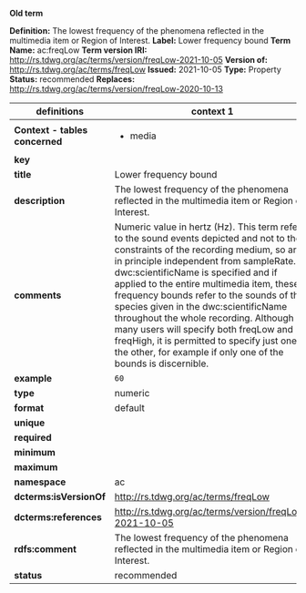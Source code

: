 **Old term**

**Definition:** The lowest frequency of the phenomena reflected in the multimedia item or Region of Interest.
**Label:** Lower frequency bound
**Term Name:** ac:freqLow
**Term version IRI:** http://rs.tdwg.org/ac/terms/version/freqLow-2021-10-05
**Version of:** http://rs.tdwg.org/ac/terms/freqLow
**Issued:** 2021-10-05
**Type:** Property
**Status:** recommended
**Replaces:** http://rs.tdwg.org/ac/terms/version/freqLow-2020-10-13


| definitions | context 1 |
|-|-|
| **Context - tables concerned** | <ul><li>media</li></ul> |
| **key** |  |
| **title** | Lower frequency bound |
| **description** | The lowest frequency of the phenomena reflected in the multimedia item or Region of Interest. |
| **comments** | Numeric value in hertz (Hz). This term refers to the sound events depicted and not to the constraints of the recording medium, so are in principle independent from sampleRate. If dwc:scientificName is specified and if applied to the entire multimedia item, these frequency bounds refer to the sounds of the species given in the dwc:scientificName throughout the whole recording. Although many users will specify both freqLow and freqHigh, it is permitted to specify just one or the other, for example if only one of the bounds is discernible. |
| **example** | `60` |
| **type** | numeric |
| **format** | default |
| **unique** |  |
| **required** |  |
| **minimum** |  |
| **maximum** |  |
| **namespace** | ac |
| **dcterms:isVersionOf** | http://rs.tdwg.org/ac/terms/freqLow |
| **dcterms:references** | http://rs.tdwg.org/ac/terms/version/freqLow-2021-10-05 |
| **rdfs:comment** | The lowest frequency of the phenomena reflected in the multimedia item or Region of Interest. |
| **status** | recommended |
